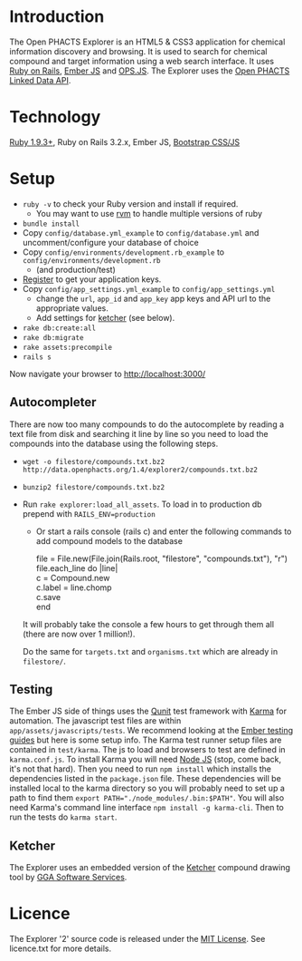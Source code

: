 Introduction
============

The Open PHACTS Explorer is an HTML5 & CSS3 application for chemical information discovery and browsing. It is used to search for chemical compound and target information using a web  search interface. It uses [Ruby on Rails](http://www.rubyonrails.org "Ruby on Rails Web Application framework"), [Ember JS](http://emberjs.com "Ember JS Javascript MVC framework") and [OPS.JS](http://github.com/openphacts/ops.js "OPS.JS Javascript library for accessing the Open PHACTS Linked Data API"). The Explorer uses the [Open PHACTS Linked Data API](http://dev.openphacts.org "Open PHACTS Linked Data API developer documentation and registration").

Technology
==========

[Ruby 1.9.3+](http://ruby-lang.org "Ruby dynamic, open source programming language"), Ruby on Rails 3.2.x, Ember JS, [Bootstrap CSS/JS](http://getbootstrap.com/2.3.2/, "Bootstrap CSS and Javascript widgets")

Setup
=====

* `ruby -v` to check your Ruby version and install if required. 
  * You may want to use [rvm](https://rvm.io/) to handle multiple versions of ruby
* `bundle install` 
* Copy `config/database.yml_example` to `config/database.yml` and uncomment/configure your database of choice
* Copy `config/environments/development.rb_example` to `config/environments/development.rb`
  * (and production/test)
* [Register](http://dev.openphacts.org "Open PHACTS developer home") to get your application keys.
* Copy `config/app_settings.yml_example` to `config/app_settings.yml` 
  * change the `url`, `app_id` and `app_key` app keys and API url to the appropriate values. 
  * Add settings for [ketcher](#ketcher) (see below).
* `rake db:create:all`
* `rake db:migrate`
* `rake assets:precompile`
* `rails s`

Now navigate your browser to [http://localhost:3000/](http://localhost:3000/)

Autocompleter
-------------
There are now too many compounds to do the autocomplete by reading a text file from disk and searching it line by line so you need to load the compounds into the database using the following steps.  

* `wget -o filestore/compounds.txt.bz2 http://data.openphacts.org/1.4/explorer2/compounds.txt.bz2`
* `bunzip2 filestore/compounds.txt.bz2`
* Run `rake explorer:load_all_assets`. To load in to production db prepend with `RAILS_ENV=production`
  * Or start a rails console (rails c) and enter the following commands to add compound models to the database  

    file = File.new(File.join(Rails.root, "filestore", "compounds.txt"), "r")  
    file.each_line do |line|  
    c = Compound.new  
    c.label = line.chomp  
    c.save  
    end

  It will probably take the console a few hours to get through them all (there are now over 1 million!). 

  Do the same for `targets.txt` and `organisms.txt` which are already in `filestore/`.

Testing
-------
The Ember JS side of things uses the [Qunit](http://qunitjs.com/ "Qunit JavaScript test framework") test framework with [Karma](https://github.com/karma-runner/karma "Karma test runner") for automation. The javascript test files are within `app/assets/javascripts/tests`. We recommend looking at the [Ember testing guides](http://emberjs.com/guides/testing/ "Ember testing guides") but here is some setup info. The Karma test runner setup files are contained in `test/karma`. The js to load and browsers to test are defined in `karma.conf.js`. To install Karma you will need [Node JS](http://nodejs.org/ "Node JS") (stop, come back, it's not that hard). Then you need to run `npm install` which installs the dependencies listed in the `package.json` file. These dependencies will be installed local to the karma directory so you will probably need to set up a path to find them `export PATH="./node_modules/.bin:$PATH"`. You will also need Karma's command line interface `npm install -g karma-cli`. Then to run the tests do `karma start`.

Ketcher
-------
The Explorer uses an embedded version of the [Ketcher](http://ggasoftware.com/opensource/ketcher "Ketcher tool for drawing chemical compounds") compound drawing tool by [GGA Software Services](http://ggasoftware.com "GGA Software Services"). 

Licence
=======
The Explorer '2' source code is released under the [MIT License](http://opensource.org/licenses/MIT "MIT License for software"). See licence.txt for more details.
